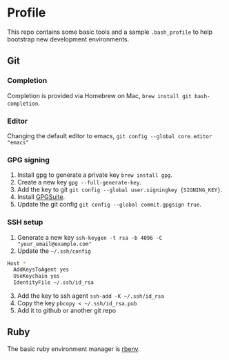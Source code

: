 # Profile

This repo contains some basic tools and a sample `.bash_profile` to help bootstrap new development environments.

## Git
### Completion
Completion is provided via Homebrew on Mac, `brew install git bash-completion`.  

### Editor
Changing the default editor to emacs, `git config --global core.editor "emacs"`

### GPG signing
1. Install gpg to generate a private key `brew install gpg`.
2. Create a new key `gpg --full-generate-key`.
3. Add the key to git `git config --global user.signingkey {SIGNING_KEY}`.
4. Install [GPGSuite](https://gpgtools.org/).
5. Update the git config `git config --global commit.gpgsign true`.

### SSH setup
1. Generate a new key `ssh-keygen -t rsa -b 4096 -C "your_email@example.com"`
2. Update the `~/.ssh/config`
```bash
Host *
  AddKeysToAgent yes
  UseKeychain yes
  IdentityFile ~/.ssh/id_rsa
```
3. Add the key to ssh agent `ssh-add -K ~/.ssh/id_rsa`
4. Copy the key `pbcopy < ~/.ssh/id_rsa.pub`
5. Add it to github or another git repo

## Ruby 
The basic ruby environment manager is [rbenv](https://github.com/rbenv/rbenv). 
